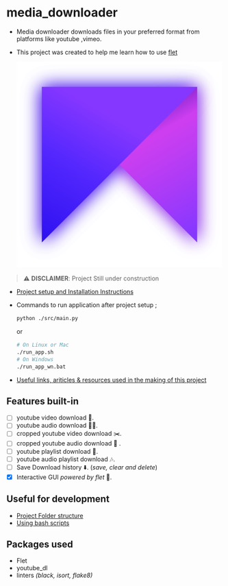 # media_downloader

- Media downloader downloads files in your preferred format from platforms like youtube ,vimeo.
- This project was created to help me learn how to use [flet](https://flet.dev/docs/)

  ![](./src/gui/assets/images/icon.png)

> ⚠️ **DISCLAIMER**: Project Still under construction

- [Project setup and Installation Instructions](./docs/installation.md)

- Commands to run application after project setup ;

  ```bash
  python ./src/main.py
  ```

  or

  ```bash
  # On Linux or Mac
  ./run_app.sh
  # On Windows
  ./run_app_wn.bat
  ```

- [Useful links, ariticles & resources used in the making of this project ](./tut.md)

## Features built-in

- [ ] youtube video download 🎥.
- [ ] youtube audio download 👂🏿.
- [ ] cropped youtube video download ✂️.
- [ ] cropped youtube audio download 🎼 .
- [ ] youtube playlist download 📃.
- [ ] youtube audio playlist download 🎶.
- [ ] Save Download history ⬇️. (_save, clear and delete_)
- [x] Interactive GUI _powered by flet_ 🐤.

## Useful for development

- [Project Folder structure](./docs/folder-structure.md)
- [Using bash scripts](./docs/using-run_app-script.md)

## Packages used

- Flet
- youtube_dl
- linters _(black, isort, flake8)_

